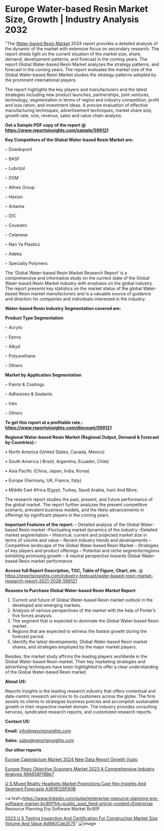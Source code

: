# Europe Water-based Resin Market Size, Growth | Industry Analysis 2032

"The <a href=https://www.reportsinsights.com/sample/599121>Water-based Resin Market</a> 2024 report provides a detailed analysis of the dynamic of the market with extensive focus on secondary research. The report sheds light on the current situation of the market size, share, demand, development patterns, and forecast in the coming years. The report Global Water-based Resin Market analyzes the strategy patterns, and forecast in the coming years. The report evaluates the market size of the Global Water-based Resin Market studies the strategy patterns adopted by the prominent international players.

The report highlights the key players and manufacturers and the latest strategies including new product launches, partnerships, joint ventures, technology, segmentation in terms of region and industry competition, profit and loss ration, and investment ideas. A precise evaluation of effective manufacturing techniques, advertisement techniques, market share size, growth rate, size, revenue, sales and value chain analysis.

<strong>Get a Sample PDF copy of the report @ <a href=https://www.reportsinsights.com/sample/599121 style=color:#0000ff;>https://www.reportsinsights.com/sample/599121</a></strong>

<strong>Key Competitors of the Global Water-based Resin Market are:</strong>

‣ Dowdupont

‣ BASF

‣ Lubrizol

‣ DSM

‣ Allnex Group

‣ Hexion

‣ Arkema

‣ DIC

‣ Covestro

‣ Celanese

‣ Nan Ya Plastics

‣ Adeka

‣ Specialty Polymers

The ‘Global Water-based Resin Market Research Report’ is a comprehensive and informative study on the current state of the Global Water-based Resin Market industry with emphasis on the global industry. The report presents key statistics on the market status of the global Water-based Resin market manufacturers and is a valuable source of guidance and direction for companies and individuals interested in the industry.

<strong>Water-based Resin Industry Segmentation covered are:</strong>

<strong>Product Type Segmentation</strong>

‣ Acrylic

‣ Epoxy

‣ Alkyd

‣ Polyurethane

‣ Others

<strong>Market by Application Segmentation</strong>

‣ Paints & Coatings

‣ Adhesives & Sealants

‣ Inks

‣ Others

<strong>To get this report at a profitable rate.: <a href=https://www.reportsinsights.com/discount/599121 style=color:#0000ff;>https://www.reportsinsights.com/discount/599121</a></strong>

<strong>Regional Water-based Resin Market (Regional Output, Demand &amp; Forecast by Countries):-</strong>

• North America (United States, Canada, Mexico)

• South America ( Brazil, Argentina, Ecuador, Chile)

• Asia Pacific (China, Japan, India, Korea)

• Europe (Germany, UK, France, Italy)

• Middle East Africa (Egypt, Turkey, Saudi Arabia, Iran) And More.

The research report studies the past, present, and future performance of the global market. The report further analyzes the present competitive scenario, prevalent business models, and the likely advancements in offerings by significant players in the coming years.

<strong>Important Features of the report:</strong>
– Detailed analysis of the Global Water-based Resin market
–Fluctuating market dynamics of the industry
–Detailed market segmentation
– Historical, current and projected market size in terms of volume and value
– Recent industry trends and developments
– Competitive landscape of the Global Water-based Resin Market
– Strategies of key players and product offerings
– Potential and niche segments/regions exhibiting promising growth
– A neutral perspective towards Global Water-based Resin market performance

<strong>Access full Report Description, TOC, Table of Figure, Chart, etc. </strong>@   <a href=https://reportsinsights.com/industry-forecast/water-based-resin-market-research-report-2021-2028-599121 style=color:#0000ff;>https://reportsinsights.com/industry-forecast/water-based-resin-market-research-report-2021-2028-599121</a>

<strong>Reasons to Purchase Global Water-based Resin Market Report:</strong>
1. Current and future of Global Water-based Resin market outlook in the developed and emerging markets.
2. Analysis of various perspectives of the market with the help of Porter’s five forces analysis.
3. The segment that is expected to dominate the Global Water-based Resin market.
4. Regions that are expected to witness the fastest growth during the forecast period.
5. Identify the latest developments, Global Water-based Resin market shares, and strategies employed by the major market players.

Besides, the market study affirms the leading players worldwide in the Global Water-based Resin market. Their key marketing strategies and advertising techniques have been highlighted to offer a clear understanding of the Global Water-based Resin market.

<strong><strong>About US</strong>:</strong>

Reports Insights is the leading research industry that offers contextual and data-centric research services to its customers across the globe. The firm assists its clients to strategize business policies and accomplish sustainable growth in their respective market domain. The industry provides consulting services, syndicated research reports, and customized research reports.

<strong>Contact US:</strong>

<p class=><b>Email:</b> <a href=mailto:info@reportsinsights.com>info@reportsinsights.com</a></p>
<p class=><b>Sales:</b> <a href=mailto:sales@reportsinsights.com>sales@reportsinsights.com</a></p>

<strong>Our other reports</strong>

<a href=https://www.linkedin.com/pulse/europe-caprolactum-market-2024-new-data-report-growth-vustc/>Europe Caprolactum Market 2024 New Data Report Growth Vustc</a>

<a href=https://medium.com/@tidke9676/europe-piezo-objective-scanners-market-2023-a-comprehensive-industry-analysis-49a658ff8be7>Europe Piezo Objective Scanners Market 2023 A Comprehensive Industry Analysis 49A658Ff8Be7</a>

<a href=https://medium.com/@amanmandal1286/u-s-mixed-reality-headsets-market-projections-cagr-key-insights-and-segment-forecasts-a3616126f60b>U S Mixed Reality Headsets Market Projections Cagr Key Insights And Segment Forecasts A3616126F60B</a>

<a href=https://www.linkedin.com/pulse/enterprise-resource-planning-erp-software-market-bc90f?trk=public_post_feed-article-content>Enterprise Resource Planning Erp Software Market Bc90F</a>

<a href=https://medium.com/@nadeemkazi654/2023-u-s-testing-inspection-and-certification-for-construction-market-size-volume-and-value-ad9a0cde2e75>2023 U S Testing Inspection And Certification For Construction Market Size Volume And Value Ad9A0Cde2E75</a>"
![image](https://github.com/Reportsinsights123/RIgrowth/assets/158415881/969b4aef-d24e-4f47-8b1e-7a70abd8bad7)
